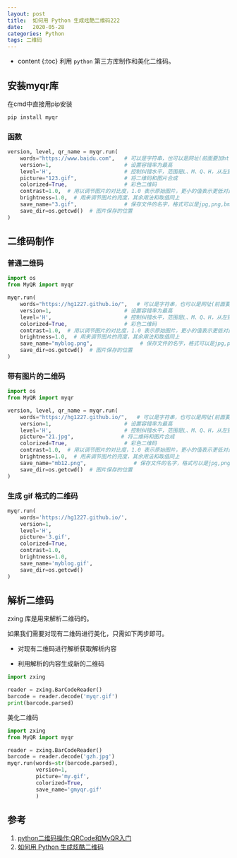 ```yaml
---
layout: post
title:  如何用 Python 生成炫酷二维码222
date:   2020-05-28
categories: Python
tags: 二维码
---
```

* content
{:toc}
利用 `python` 第三方库制作和美化二维码。













## 安装myqr库

在cmd中直接用pip安装


```python
pip install myqr
```

### 函数


```python
version, level, qr_name = myqr.run(
    words="https://www.baidu.com",   # 可以是字符串，也可以是网址(前面要加http(s)://)
    version=1,                       # 设置容错率为最高
    level='H',                       # 控制纠错水平，范围是L、M、Q、H，从左到右依次升高
    picture="123.gif",               # 将二维码和图片合成
    colorized=True,                  # 彩色二维码
    contrast=1.0,  # 用以调节图片的对比度，1.0 表示原始图片，更小的值表示更低对比度，更大反之。默认为1.0
    brightness=1.0,  # 用来调节图片的亮度，其余用法和取值同上
    save_name="3.gif",               # 保存文件的名字，格式可以是jpg,png,bmp,gif
    save_dir=os.getcwd()  # 图片保存的位置
)
```

## 二维码制作

### 普通二维码


```python
import os
from MyQR import myqr

myqr.run(
    words="https://hg1227.github.io/",   # 可以是字符串，也可以是网址(前面要加http(s)://)
    version=1,                       # 设置容错率为最高
    level='H',                       # 控制纠错水平，范围是L、M、Q、H，从左到右依次升高
    colorized=True,                  # 彩色二维码
    contrast=1.0,  # 用以调节图片的对比度，1.0 表示原始图片，更小的值表示更低对比度，更大反之。默认为1.0
    brightness=1.0,  # 用来调节图片的亮度，其余用法和取值同上
    save_name="myblog.png",               # 保存文件的名字，格式可以是jpg,png,bmp,gif
    save_dir=os.getcwd()  # 图片保存的位置
)
```



### 带有图片的二维码


```python
import os
from MyQR import myqr

version, level, qr_name = myqr.run(
    words="https://hg1227.github.io/",   # 可以是字符串，也可以是网址(前面要加http(s)://)
    version=1,                       # 设置容错率为最高
    level='H',                       # 控制纠错水平，范围是L、M、Q、H，从左到右依次升高
    picture="21.jpg",               # 将二维码和图片合成
    colorized=True,                  # 彩色二维码
    contrast=1.0,  # 用以调节图片的对比度，1.0 表示原始图片，更小的值表示更低对比度，更大反之。默认为1.0
    brightness=1.0,  # 用来调节图片的亮度，其余用法和取值同上
    save_name="mb12.png",               # 保存文件的名字，格式可以是jpg,png,bmp,gif
    save_dir=os.getcwd()  # 图片保存的位置
)
```




### 生成 gif 格式的二维码


```python
myqr.run(
    words='https://hg1227.github.io/',
    version=1,
    level='H',
    picture='3.gif',
    colorized=True,
    contrast=1.0,
    brightness=1.0,
    save_name='myblog.gif',
    save_dir=os.getcwd()
)
```



## 解析二维码

zxing 库是用来解析二维码的。


如果我们需要对现有二维码进行美化，只需如下两步即可。

- 对现有二维码进行解析获取解析内容

- 利用解析的内容生成新的二维码


```python
import zxing

reader = zxing.BarCodeReader()
barcode = reader.decode('myqr.gif')
print(barcode.parsed)
```

美化二维码


```python
import zxing
from MyQR import myqr

reader = zxing.BarCodeReader()
barcode = reader.decode('gzh.jpg')
myqr.run(words=str(barcode.parsed),
         version=1,
         picture='my.gif',
         colorized=True,
         save_name='gmyqr.gif'
         )
```



## 参考

1. <a href="https://blog.csdn.net/qq_40949713/article/details/80512339#commentBox" target="_blank"> python二维码操作:QRCode和MyQR入门</a> 
2. <a href="https://mp.weixin.qq.com/s/0DWZAc_Q_sbHnJNf5GpiVg?utm_source=ZHShareTargetIDMore&utm_medium=social&utm_oi=935643310962458624" target="_blank">如何用 Python 生成炫酷二维码</a>   
